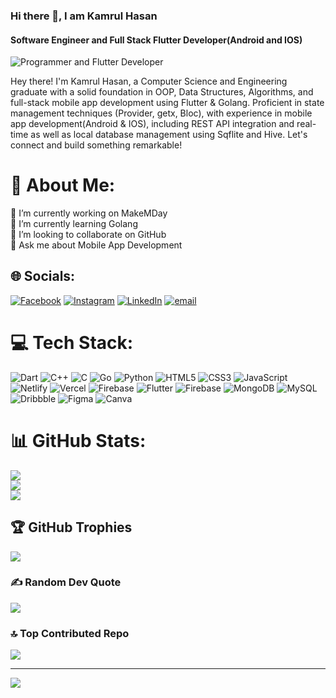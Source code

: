 ### Hi there 👋, I am Kamrul Hasan
#### Software Engineer and Full Stack Flutter Developer(Android and IOS)
![Programmer and Flutter Developer](https://media.licdn.com/dms/image/v2/D5616AQFM0Iy1xbK5Sg/profile-displaybackgroundimage-shrink_350_1400/profile-displaybackgroundimage-shrink_350_1400/0/1673209820352?e=1759968000&v=beta&t=HM4M5jmxgQP69pS8Ih-9-7Jm5fh2_ZoJTLUry4tYb_Q)

Hey there! I'm Kamrul Hasan, a Computer Science and Engineering graduate with a solid foundation in OOP, Data Structures, Algorithms, and full-stack mobile app development using Flutter & Golang. Proficient in state management techniques (Provider, getx, Bloc), with experience in mobile app development(Android & IOS), including REST API integration and real-time as well as local database management using Sqflite and Hive. Let's connect and build something remarkable!

# 💫 About Me:
🔭 I’m currently working on MakeMDay<br>🌱 I’m currently learning Golang<br>👯 I’m looking to collaborate on GitHub<br>💬 Ask me about Mobile App Development


## 🌐 Socials:
[![Facebook](https://img.shields.io/badge/Facebook-%231877F2.svg?logo=Facebook&logoColor=white)](https://facebook.com/https://www.facebook.com/sn.kamrulhasan12) [![Instagram](https://img.shields.io/badge/Instagram-%23E4405F.svg?logo=Instagram&logoColor=white)](https://instagram.com/https://www.instagram.com/mr_kamrulhasan/) [![LinkedIn](https://img.shields.io/badge/LinkedIn-%230077B5.svg?logo=linkedin&logoColor=white)](https://linkedin.com/in/https://www.linkedin.com/in/khsujon/) [![email](https://img.shields.io/badge/Email-D14836?logo=gmail&logoColor=white)](mailto:kamrulhasan.km3@gmail.com) 

# 💻 Tech Stack:
![Dart](https://img.shields.io/badge/dart-%230175C2.svg?style=for-the-badge&logo=dart&logoColor=white) ![C++](https://img.shields.io/badge/c++-%2300599C.svg?style=for-the-badge&logo=c%2B%2B&logoColor=white) ![C](https://img.shields.io/badge/c-%2300599C.svg?style=for-the-badge&logo=c&logoColor=white) ![Go](https://img.shields.io/badge/go-%2300ADD8.svg?style=for-the-badge&logo=go&logoColor=white) ![Python](https://img.shields.io/badge/python-3670A0?style=for-the-badge&logo=python&logoColor=ffdd54) ![HTML5](https://img.shields.io/badge/html5-%23E34F26.svg?style=for-the-badge&logo=html5&logoColor=white) ![CSS3](https://img.shields.io/badge/css3-%231572B6.svg?style=for-the-badge&logo=css3&logoColor=white) ![JavaScript](https://img.shields.io/badge/javascript-%23323330.svg?style=for-the-badge&logo=javascript&logoColor=%23F7DF1E) ![Netlify](https://img.shields.io/badge/netlify-%23000000.svg?style=for-the-badge&logo=netlify&logoColor=#00C7B7) ![Vercel](https://img.shields.io/badge/vercel-%23000000.svg?style=for-the-badge&logo=vercel&logoColor=white) ![Firebase](https://img.shields.io/badge/firebase-%23039BE5.svg?style=for-the-badge&logo=firebase) ![Flutter](https://img.shields.io/badge/Flutter-%2302569B.svg?style=for-the-badge&logo=Flutter&logoColor=white) ![Firebase](https://img.shields.io/badge/firebase-a08021?style=for-the-badge&logo=firebase&logoColor=ffcd34) ![MongoDB](https://img.shields.io/badge/MongoDB-%234ea94b.svg?style=for-the-badge&logo=mongodb&logoColor=white) ![MySQL](https://img.shields.io/badge/mysql-4479A1.svg?style=for-the-badge&logo=mysql&logoColor=white) ![Dribbble](https://img.shields.io/badge/Dribbble-EA4C89?style=for-the-badge&logo=dribbble&logoColor=white) ![Figma](https://img.shields.io/badge/figma-%23F24E1E.svg?style=for-the-badge&logo=figma&logoColor=white) ![Canva](https://img.shields.io/badge/Canva-%2300C4CC.svg?style=for-the-badge&logo=Canva&logoColor=white)
# 📊 GitHub Stats:
![](https://github-readme-stats.vercel.app/api?username=khsujon&theme=yeblu&hide_border=false&include_all_commits=true&count_private=false)<br/>
![](https://nirzak-streak-stats.vercel.app/?user=khsujon&theme=yeblu&hide_border=false)<br/>
![](https://github-readme-stats.vercel.app/api/top-langs/?username=khsujon&theme=yeblu&hide_border=false&include_all_commits=true&count_private=false&layout=compact)

## 🏆 GitHub Trophies
![](https://github-profile-trophy.vercel.app/?username=khsujon&theme=radical&no-frame=false&no-bg=false&margin-w=4)

### ✍️ Random Dev Quote
![](https://quotes-github-readme.vercel.app/api?type=vetical&theme=radical)

### 🔝 Top Contributed Repo
![](https://github-contributor-stats.vercel.app/api?username=khsujon&limit=5&theme=blue-green&combine_all_yearly_contributions=true)

---
[![](https://visitcount.itsvg.in/api?id=khsujon&icon=4&color=4)](https://visitcount.itsvg.in)

<!-- Proudly created with GPRM ( https://gprm.itsvg.in ) -->
